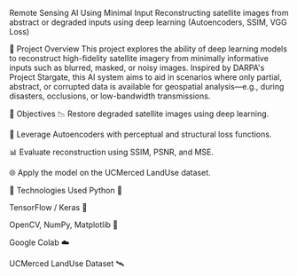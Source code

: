 Remote Sensing AI Using Minimal Input
Reconstructing satellite images from abstract or degraded inputs using deep learning (Autoencoders, SSIM, VGG Loss)

🚀 Project Overview
This project explores the ability of deep learning models to reconstruct high-fidelity satellite imagery from minimally informative inputs such as blurred, masked, or noisy images. Inspired by DARPA's Project Stargate, this AI system aims to aid in scenarios where only partial, abstract, or corrupted data is available for geospatial analysis—e.g., during disasters, occlusions, or low-bandwidth transmissions.

🎯 Objectives
📉 Restore degraded satellite images using deep learning.

🧠 Leverage Autoencoders with perceptual and structural loss functions.

📊 Evaluate reconstruction using SSIM, PSNR, and MSE.

🌐 Apply the model on the UCMerced LandUse dataset.

🧠 Technologies Used
Python 🐍

TensorFlow / Keras 🤖

OpenCV, NumPy, Matplotlib 🧪

Google Colab ☁️

UCMerced LandUse Dataset 🛰️
